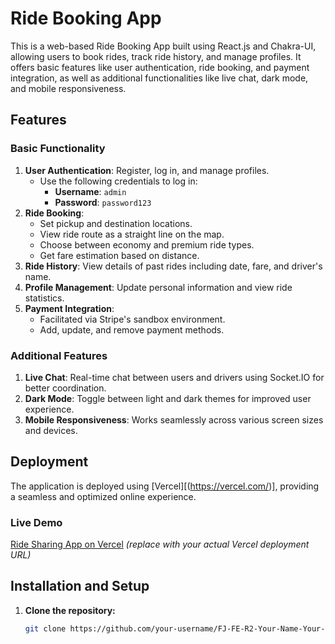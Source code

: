 # Ride Booking App

This is a web-based Ride Booking App built using React.js and Chakra-UI, allowing users to book rides, track ride history, and manage profiles. It offers basic features like user authentication, ride booking, and payment integration, as well as additional functionalities like live chat, dark mode, and mobile responsiveness.

## Features

### Basic Functionality
1. **User Authentication**: Register, log in, and manage profiles.  
   - Use the following credentials to log in:
     - **Username**: `admin`
     - **Password**: `password123`
2. **Ride Booking**:  
   - Set pickup and destination locations.  
   - View ride route as a straight line on the map.  
   - Choose between economy and premium ride types.  
   - Get fare estimation based on distance.  
3. **Ride History**: View details of past rides including date, fare, and driver's name.
4. **Profile Management**: Update personal information and view ride statistics.
5. **Payment Integration**:  
   - Facilitated via Stripe's sandbox environment.  
   - Add, update, and remove payment methods.  

### Additional Features
1. **Live Chat**: Real-time chat between users and drivers using Socket.IO for better coordination.
2. **Dark Mode**: Toggle between light and dark themes for improved user experience.
3. **Mobile Responsiveness**: Works seamlessly across various screen sizes and devices.

## Deployment

The application is deployed using [Vercel][(https://vercel.com/)], providing a seamless and optimized online experience.

### Live Demo
[Ride Sharing App on Vercel](https://vercel.com/satyam-bhattacharjees-projects/book-my-ride?status=building%2Cerror%2Cinitializing%2Cqueued%2Cready) *(replace with your actual Vercel deployment URL)*

## Installation and Setup

1. **Clone the repository:**
   ```bash
   git clone https://github.com/your-username/FJ-FE-R2-Your-Name-Your-College.git
